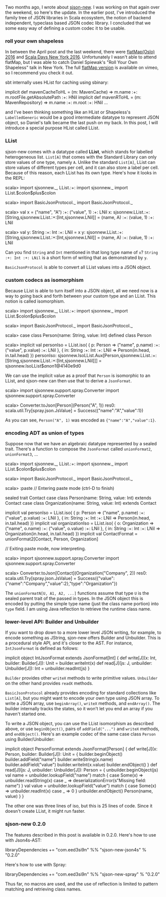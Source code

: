   [1]: http://eed3si9n.com/sjson-new
  [2]: http://2016.flatmap.no/
  [3]: http://event.scaladays.org/scaladays-nyc-2016
  [4]: https://vimeo.com/165837504

Two months ago, I wrote about [sjson-new][1]. I was working on that again over the weekend, so here's the update.
In the earlier post, I've introduced the family tree of JSON libraries in Scala ecosystem, the notion of backend independent, typeclass based JSON codec library. I concluded that we some easy way of defining a custom codec it to be usable.

### roll your own shapeless

In between the April post and the last weekend, there were [flatMap(Oslo) 2016][2] and [Scala Days New York 2016][3]. Unfortunately I wasn't able to attend flatMap, but I was able to catch Daniel Spiewak's "Roll Your Own Shapeless" talk in New York. The full [flatMap version][4] is available on vimeo, so I recommend you check it out.

sbt internally uses HList for caching using sbinary:

<scala>
implicit def mavenCacheToHL = (m: MavenCache) => m.name :+: m.rootFile.getAbsolutePath :+: HNil
implicit def mavenRToHL = (m: MavenRepository) => m.name :+: m.root :+: HNil
...
</scala>

and I've been thinking something like an HList or Shapeless's `LabelledGeneric` would be a good intermediate datatype to represent JSON object, so Daniel's talk became the last push on my back.
In this post, I will introduce a special purpose HList called LList.

### LList

sjson-new comes with a datatype called **LList**, which stands for labelled heterogeneous list.
`List[A]` that comes with the Standard Library can only store values of one type, namely `A`. Unlike the standard `List[A]`, LList can store values of different types per cell, and it can also store a label per cell. Because of this reason, each LList has its own type. Here's how it looks in the REPL:

<scala>
scala> import sjsonnew._, LList.:+:
import sjsonnew._
import LList.$colon$plus$colon

scala> import BasicJsonProtocol._
import BasicJsonProtocol._

scala> val x = ("name", "A") :+: ("value", 1) :+: LNil
x: sjsonnew.LList.:+:[String,sjsonnew.LList.:+:[Int,sjsonnew.LNil]] = (name, A) :+: (value, 1) :+: LNil

scala> val y: String :+: Int :+: LNil = x
y: sjsonnew.LList.:+:[String,sjsonnew.LList.:+:[Int,sjsonnew.LNil]] = (name, A) :+: (value, 1) :+: LNil
</scala>

Can you find `String` and `Int` mentioned in that long type name of `x`? `String :+: Int :+: LNil` is a short form of writing that as demonstrated by `y`.

`BasicJsonProtocol` is able to convert all LList values into a JSON object.

### custom codecs as isomorphism

Because LList is able to turn itself into a JSON object, all we need now is a way to going back and forth between your custom type and an LList. This notion is called isomorphism.

<scala>
scala> import sjsonnew._, LList.:+:
import sjsonnew._
import LList.$colon$plus$colon

scala> import BasicJsonProtocol._
import BasicJsonProtocol._

scala> case class Person(name: String, value: Int)
defined class Person

scala> implicit val personIso = LList.iso(
         { p: Person => ("name", p.name) :+: ("value", p.value) :+: LNil },
         { in: String :+: Int :+: LNil => Person(in.head, in.tail.head) })
personIso: sjsonnew.IsoLList.Aux[Person,sjsonnew.LList.:+:[String,sjsonnew.LList.:+:[Int,sjsonnew.LNil]]] = sjsonnew.IsoLList$$anon$1@4140e9d0
</scala>

We can use the implicit value as a proof that `Person` is isomorphic to an LList, and sjson-new can then use that to derive a `JsonFormat`.

<scala>
scala> import sjsonnew.support.spray.Converter
import sjsonnew.support.spray.Converter

scala> Converter.toJson[Person](Person("A", 1))
res0: scala.util.Try[spray.json.JsValue] = Success({"name":"A","value":1})
</scala>

As you can see, `Person("A", 1)` was encoded as `{"name":"A","value":1}`.

### encoding ADT as union of types

Suppose now that we have an algebraic datatype represented by a sealed trait. There's a function to compose the `JsonFormat` called `unionFormat2`, `unionFormat3`, ...

<scala>
scala> import sjsonnew._, LList.:+:
import sjsonnew._
import LList.$colon$plus$colon

scala> import BasicJsonProtocol._
import BasicJsonProtocol._

scala> :paste
// Entering paste mode (ctrl-D to finish)

sealed trait Contact
case class Person(name: String, value: Int) extends Contact
case class Organization(name: String, value: Int) extends Contact

implicit val personIso = LList.iso(
  { p: Person => ("name", p.name) :+: ("value", p.value) :+: LNil },
  { in: String :+: Int :+: LNil => Person(in.head, in.tail.head) })
implicit val organizationIso = LList.iso(
  { o: Organization => ("name", o.name) :+: ("value", o.value) :+: LNil },
  { in: String :+: Int :+: LNil => Organization(in.head, in.tail.head) })
implicit val ContactFormat = unionFormat2[Contact, Person, Organization]

// Exiting paste mode, now interpreting.

scala> import sjsonnew.support.spray.Converter
import sjsonnew.support.spray.Converter

scala> Converter.toJson[Contact](Organization("Company", 2))
res0: scala.util.Try[spray.json.JsValue] = Success({"value":{"name":"Company","value":2},"type":"Organization"})
</scala>

The `unionFormatN[U, A1, A2, ...]` functions assume that type `U` is the sealed parent trait of the passed in types. In the JSON object this is encoded by putting the simple type name (just the class name portion) into `type` field. I am using Java reflection to retrieve the runtime class name.

### lower-level API: Builder and Unbuilder

If you want to drop down to a more lower level JSON writing, for example, to encode something as JString, sjon-new offers Builder and Unbuilder. This is a procedural style API, and it's closer to the AST. For instance, `IntJsonFormat` is defined as follows:

<scala>
implicit object IntJsonFormat extends JsonFormat[Int] {
  def write[J](x: Int, builder: Builder[J]): Unit =
    builder.writeInt(x)
  def read[J](js: J, unbuilder: Unbuilder[J]): Int =
    unbuilder.readInt(js)
}
</scala>

`Builder` provides other `writeX` methods to write primitive values. `Unbuilder` on the other hand provides `readX` methods.

`BasicJsonProtocol` already provides encoding for standard collections like `List[A]`, but you might want to encode your own type using JSON array. To write a JSON array, use `beginArray()`, `writeX` methods, and `endArray()`. The builder internally tracks the states, so it won't let you end an array if you haven't started one.

To write a JSON object, you can use the LList isomorphism as described above, or use `beginObject()`, pairs of `addField("...")` and `writeX` methods, and `endObject()`. Here's an example codec of the same case class `Person` using Builder/Unbuilder:

<scala>
implicit object PersonFormat extends JsonFormat[Person] {
  def write[J](x: Person, builder: Builder[J]): Unit = {
    builder.beginObject()
    builder.addField("name")
    builder.writeString(x.name)
    builder.addField("value")
    builder.writeInt(x.value)
    builder.endObject()
  }
  def read[J](js: J, unbuilder: Unbuilder[J]): Person = {
    unbuilder.beginObject(js)
    val name = unbuilder.lookupField("name") match {
      case Some(x) => unbuilder.readString(x)
      case _       => deserializationError(s"Missing field: name")
    }
    val value = unbuilder.lookupField("value") match {
      case Some(x) => unbuilder.readInt(x)
      case _       => 0
    }
    unbuilder.endObject()
    Person(name, value)
  }
}
</scala>

The other one was three lines of iso, but this is 25 lines of code. Since it doesn't create LList, it might run faster.

### sjson-new 0.2.0

The features described in this post is available in 0.2.0. Here's how to use with Json4s-AST:

<scala>
libraryDependencies += "com.eed3si9n" %%  "sjson-new-json4s" % "0.2.0"
</scala>

Here's how to use with Spray:

<scala>
libraryDependencies += "com.eed3si9n" %%  "sjson-new-spray" % "0.2.0"
</scala>

Thus far, no macros are used, and the use of reflection is limited to pattern matching and retrieving class names.
